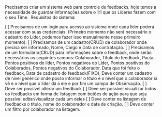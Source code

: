 Precisamos criar um sistema web para controle de feedbacks, hoje temos a necessidade de guardar informações sobre o 1:1 que os Lideres fazem com o seu Time.  Requisitos do sistema:

[ ] Precisamos de um login para acesso ao sistema onde cada líder poderá acessar com suas credenciais. (Primeiro momento não será necessário o cadastro do Líder, podemos fazer isso manualmente nesse primeiro momento).
[ ] Precisamos de um cadastro(CRUD) de colaborador onde precisa ser informado, Nome, Cargo e Data de contratação.
[ ] Precisamos de um formulário(CRUD) para informações sobre o feedback, onde serão necessários os seguintes campos: Colaborador, Título do feedback, Pauta, Pontos positivos do líder, Pontos negativos do Líder, Pontos positivos do Colaborados, Pontos negativos do Colaborador, Data que foi feito o feedback, Data de cadastro do feedback(FIXO), Deve conter um cadastro de nível genérico onde posso informar o título e o nível que o colaborador si vê e o nível que o líder dá a ele e por fim um campo de Observação.
[ ] Deve ser possível alterar um feedback
[ ] Deve ser possível visualizar todos os feedbacks em forma de listagem com botões de ação para que seja possível editar/visualizar cada um deles
[ ] Deve conter na listagem de feedbacks o título, nome do colaborador e data de criação.
[ ] Deve conter um filtro por colaborador na listagem.
